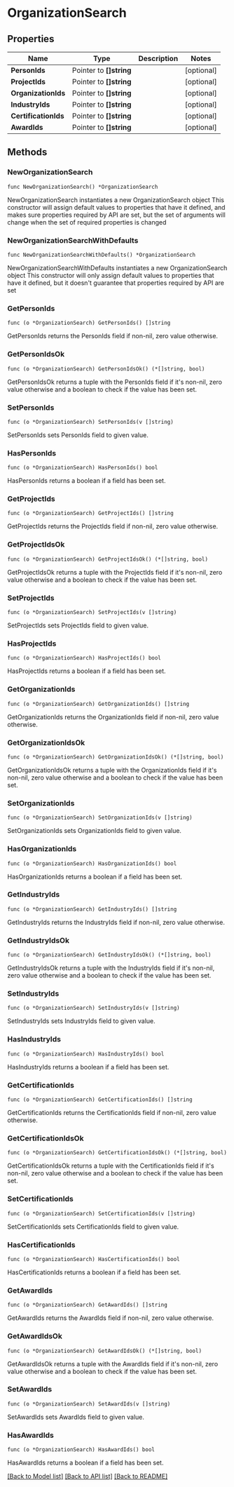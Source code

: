 # OrganizationSearch

## Properties

Name | Type | Description | Notes
------------ | ------------- | ------------- | -------------
**PersonIds** | Pointer to **[]string** |  | [optional] 
**ProjectIds** | Pointer to **[]string** |  | [optional] 
**OrganizationIds** | Pointer to **[]string** |  | [optional] 
**IndustryIds** | Pointer to **[]string** |  | [optional] 
**CertificationIds** | Pointer to **[]string** |  | [optional] 
**AwardIds** | Pointer to **[]string** |  | [optional] 

## Methods

### NewOrganizationSearch

`func NewOrganizationSearch() *OrganizationSearch`

NewOrganizationSearch instantiates a new OrganizationSearch object
This constructor will assign default values to properties that have it defined,
and makes sure properties required by API are set, but the set of arguments
will change when the set of required properties is changed

### NewOrganizationSearchWithDefaults

`func NewOrganizationSearchWithDefaults() *OrganizationSearch`

NewOrganizationSearchWithDefaults instantiates a new OrganizationSearch object
This constructor will only assign default values to properties that have it defined,
but it doesn't guarantee that properties required by API are set

### GetPersonIds

`func (o *OrganizationSearch) GetPersonIds() []string`

GetPersonIds returns the PersonIds field if non-nil, zero value otherwise.

### GetPersonIdsOk

`func (o *OrganizationSearch) GetPersonIdsOk() (*[]string, bool)`

GetPersonIdsOk returns a tuple with the PersonIds field if it's non-nil, zero value otherwise
and a boolean to check if the value has been set.

### SetPersonIds

`func (o *OrganizationSearch) SetPersonIds(v []string)`

SetPersonIds sets PersonIds field to given value.

### HasPersonIds

`func (o *OrganizationSearch) HasPersonIds() bool`

HasPersonIds returns a boolean if a field has been set.

### GetProjectIds

`func (o *OrganizationSearch) GetProjectIds() []string`

GetProjectIds returns the ProjectIds field if non-nil, zero value otherwise.

### GetProjectIdsOk

`func (o *OrganizationSearch) GetProjectIdsOk() (*[]string, bool)`

GetProjectIdsOk returns a tuple with the ProjectIds field if it's non-nil, zero value otherwise
and a boolean to check if the value has been set.

### SetProjectIds

`func (o *OrganizationSearch) SetProjectIds(v []string)`

SetProjectIds sets ProjectIds field to given value.

### HasProjectIds

`func (o *OrganizationSearch) HasProjectIds() bool`

HasProjectIds returns a boolean if a field has been set.

### GetOrganizationIds

`func (o *OrganizationSearch) GetOrganizationIds() []string`

GetOrganizationIds returns the OrganizationIds field if non-nil, zero value otherwise.

### GetOrganizationIdsOk

`func (o *OrganizationSearch) GetOrganizationIdsOk() (*[]string, bool)`

GetOrganizationIdsOk returns a tuple with the OrganizationIds field if it's non-nil, zero value otherwise
and a boolean to check if the value has been set.

### SetOrganizationIds

`func (o *OrganizationSearch) SetOrganizationIds(v []string)`

SetOrganizationIds sets OrganizationIds field to given value.

### HasOrganizationIds

`func (o *OrganizationSearch) HasOrganizationIds() bool`

HasOrganizationIds returns a boolean if a field has been set.

### GetIndustryIds

`func (o *OrganizationSearch) GetIndustryIds() []string`

GetIndustryIds returns the IndustryIds field if non-nil, zero value otherwise.

### GetIndustryIdsOk

`func (o *OrganizationSearch) GetIndustryIdsOk() (*[]string, bool)`

GetIndustryIdsOk returns a tuple with the IndustryIds field if it's non-nil, zero value otherwise
and a boolean to check if the value has been set.

### SetIndustryIds

`func (o *OrganizationSearch) SetIndustryIds(v []string)`

SetIndustryIds sets IndustryIds field to given value.

### HasIndustryIds

`func (o *OrganizationSearch) HasIndustryIds() bool`

HasIndustryIds returns a boolean if a field has been set.

### GetCertificationIds

`func (o *OrganizationSearch) GetCertificationIds() []string`

GetCertificationIds returns the CertificationIds field if non-nil, zero value otherwise.

### GetCertificationIdsOk

`func (o *OrganizationSearch) GetCertificationIdsOk() (*[]string, bool)`

GetCertificationIdsOk returns a tuple with the CertificationIds field if it's non-nil, zero value otherwise
and a boolean to check if the value has been set.

### SetCertificationIds

`func (o *OrganizationSearch) SetCertificationIds(v []string)`

SetCertificationIds sets CertificationIds field to given value.

### HasCertificationIds

`func (o *OrganizationSearch) HasCertificationIds() bool`

HasCertificationIds returns a boolean if a field has been set.

### GetAwardIds

`func (o *OrganizationSearch) GetAwardIds() []string`

GetAwardIds returns the AwardIds field if non-nil, zero value otherwise.

### GetAwardIdsOk

`func (o *OrganizationSearch) GetAwardIdsOk() (*[]string, bool)`

GetAwardIdsOk returns a tuple with the AwardIds field if it's non-nil, zero value otherwise
and a boolean to check if the value has been set.

### SetAwardIds

`func (o *OrganizationSearch) SetAwardIds(v []string)`

SetAwardIds sets AwardIds field to given value.

### HasAwardIds

`func (o *OrganizationSearch) HasAwardIds() bool`

HasAwardIds returns a boolean if a field has been set.


[[Back to Model list]](../README.md#documentation-for-models) [[Back to API list]](../README.md#documentation-for-api-endpoints) [[Back to README]](../README.md)


